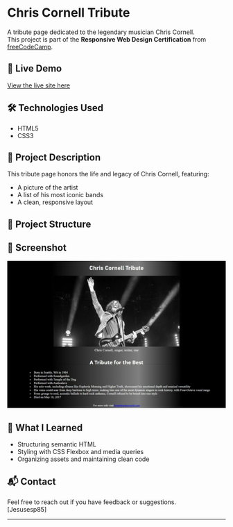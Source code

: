 # Chris Cornell Tribute

A tribute page dedicated to the legendary musician Chris Cornell.  
This project is part of the **Responsive Web Design Certification** from [freeCodeCamp](https://www.freecodecamp.org/).

## 🎸 Live Demo

[View the live site here](https://jesusesp85.github.io/chris-cornell-tribute/)  

## 🛠️ Technologies Used

- HTML5
- CSS3

## 📌 Project Description

This tribute page honors the life and legacy of Chris Cornell, featuring:

- A picture of the artist
- A list of his most iconic bands
- A clean, responsive layout

## 📁 Project Structure


## 📸 Screenshot

![Preview of the tribute page](images/screenshot.jpg)  

## 🧠 What I Learned

- Structuring semantic HTML
- Styling with CSS Flexbox and media queries
- Organizing assets and maintaining clean code

## 📬 Contact

Feel free to reach out if you have feedback or suggestions.  
[Jesusesp85]

---


